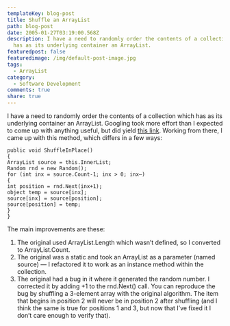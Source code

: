 ```yaml
---
templateKey: blog-post
title: Shuffle an ArrayList
path: blog-post
date: 2005-01-27T03:19:00.568Z
description: I have a need to randomly order the contents of a collection which
  has as its underlying container an ArrayList.
featuredpost: false
featuredimage: /img/default-post-image.jpg
tags:
  - ArrayList
category:
  - Software Development
comments: true
share: true
---
```

<!--StartFragment-->

I have a need to randomly order the contents of a collection which has as its underlying container an ArrayList. Googling took more effort than I expected to come up with anything useful, but did yield [this link](http://www.dotnetmonster.com/Uwe/Forum.aspx/dotnet-csharp/30025/shuffling-an-arraylist). Working from there, I came up with this method, which differs in a few ways:

<!--EndFragment-->

```
public void ShuffleInPlace()
{
ArrayList source = this.InnerList;
Random rnd = new Random();
for (int inx = source.Count-1; inx > 0; inx–)
{
int position = rnd.Next(inx+1);
object temp = source[inx];
source[inx] = source[position];
source[position] = temp;
}
}
```

<!--StartFragment-->

The main improvements are these:

1. The original used ArrayList.Length which wasn’t defined, so I converted to ArrayList.Count.
2. The original was a static and took an ArrayList as a parameter (named source) — I refactored it to work as an instance method within the collection.
3. The original had a bug in it where it generated the random number. I corrected it by adding +1 to the rnd.Next() call. You can reproduce the bug by shuffling a 3-element array with the original algorithm. The item that begins in position 2 will never be in position 2 after shuffling (and I think the same is true for positions 1 and 3, but now that I’ve fixed it I don’t care enough to verify that).

<!--EndFragment-->